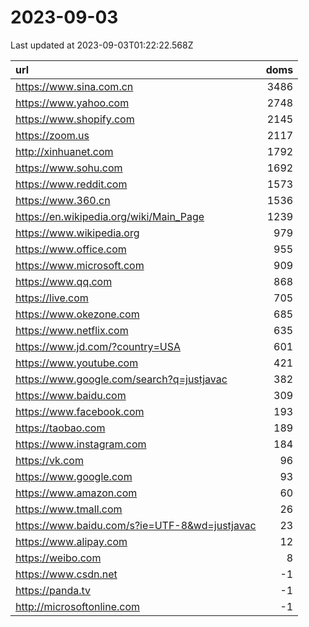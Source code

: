 # 2023-09-03

<!-- BEGIN -->
Last updated at 2023-09-03T01:22:22.568Z

url | doms
:- | -:
https://www.sina.com.cn | 3486
https://www.yahoo.com | 2748
https://www.shopify.com | 2145
https://zoom.us | 2117
http://xinhuanet.com | 1792
https://www.sohu.com | 1692
https://www.reddit.com | 1573
https://www.360.cn | 1536
https://en.wikipedia.org/wiki/Main_Page | 1239
https://www.wikipedia.org | 979
https://www.office.com | 955
https://www.microsoft.com | 909
https://www.qq.com | 868
https://live.com | 705
https://www.okezone.com | 685
https://www.netflix.com | 635
https://www.jd.com/?country=USA | 601
https://www.youtube.com | 421
https://www.google.com/search?q=justjavac | 382
https://www.baidu.com | 309
https://www.facebook.com | 193
https://taobao.com | 189
https://www.instagram.com | 184
https://vk.com | 96
https://www.google.com | 93
https://www.amazon.com | 60
https://www.tmall.com | 26
https://www.baidu.com/s?ie=UTF-8&wd=justjavac | 23
https://www.alipay.com | 12
https://weibo.com | 8
https://www.csdn.net | -1
https://panda.tv | -1
http://microsoftonline.com | -1
<!-- END -->
